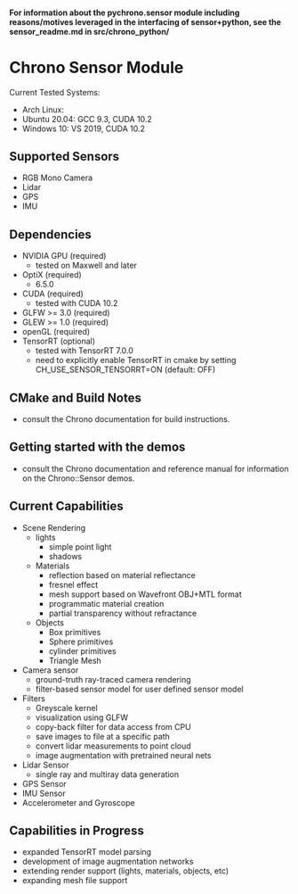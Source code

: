 #### For information about the pychrono.sensor module including reasons/motives leveraged in the interfacing of sensor+python, see the sensor_readme.md in src/chrono_python/

# Chrono Sensor Module
Current Tested Systems:
 - Arch Linux:
 - Ubuntu 20.04: GCC 9.3, CUDA 10.2
 - Windows 10: VS 2019, CUDA 10.2

## Supported Sensors
 - RGB Mono Camera
 - Lidar
 - GPS
 - IMU

## Dependencies
 - NVIDIA GPU (required)
	 - tested on Maxwell and later
 - OptiX (required)
	 - 6.5.0
 - CUDA (required)
	 - tested with CUDA 10.2
 - GLFW >= 3.0 (required)
 - GLEW >= 1.0 (required)
 - openGL (required)
 - TensorRT (optional)
     - tested with TensorRT 7.0.0
     - need to explicitly enable TensorRT in cmake by setting CH_USE_SENSOR_TENSORRT=ON (default: OFF)

## CMake and Build Notes
 - consult the Chrono documentation for build instructions.

## Getting started with the demos
 - consult the Chrono documentation and reference manual for information on the Chrono::Sensor demos.

## Current Capabilities
 - Scene Rendering
	 - lights
		 - simple point light
		 - shadows
	 - Materials
		 - reflection based on material reflectance
		 - fresnel effect
		 - mesh support based on Wavefront OBJ+MTL format
		 - programmatic material creation
		 - partial transparency without refractance
	 - Objects
		 - Box primitives
		 - Sphere primitives
		 - cylinder primitives
		 - Triangle Mesh
 - Camera sensor
	 - ground-truth ray-traced camera rendering
	 - filter-based sensor model for user defined sensor model
 - Filters
  	 - Greyscale kernel
  	 - visualization using GLFW
  	 - copy-back filter for data access from CPU
  	 - save images to file at a specific path
  	 - convert lidar measurements to point cloud
  	 - image augmentation with pretrained neural nets
 - Lidar Sensor
    - single ray and multiray data generation
 - GPS Sensor
 - IMU Sensor
  - Accelerometer and Gyroscope

## Capabilities in Progress
 - expanded TensorRT model parsing
 - development of image augmentation networks
 - extending render support (lights, materials, objects, etc)
 - expanding mesh file support